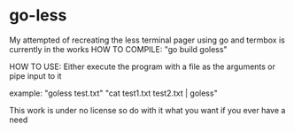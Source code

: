 # go-less
My attempted of recreating the less terminal pager using go and termbox is currently in the works
HOW TO COMPILE:
"go build goless"

HOW TO USE:
Either execute the program with a file as the arguments or pipe input to it 

example:
  "goless test.txt"
  "cat test1.txt test2.txt | goless"


This work is under no license so do with it what you want if you ever have a need
